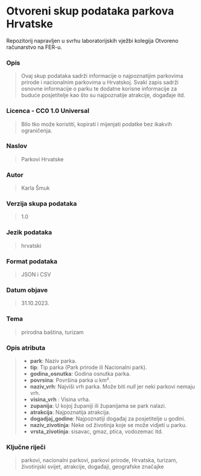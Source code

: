 # Otvoreni skup podataka parkova Hrvatske

Repozitorij napravljen u svrhu laboratorijskih vježbi kolegija Otvoreno računarstvo na FER-u.

### Opis

> Ovaj skup podataka sadrži informacije o najpoznatijim parkovima prirode i nacionalnim parkovima u Hrvatskoj. Svaki zapis sadrži osnovne informacije o parku te dodatne korisne informacije za buduće posjetitelje kao što su najpoznatije atrakcije, događaje itd.

### Licenca - CC0 1.0 Universal

> Bilo tko može koristiti, kopirati i mijenjati podatke bez ikakvih ograničenja.

### Naslov

> Parkovi Hrvatske

### Autor

> Karla Šmuk

### Verzija skupa podataka

> 1.0

### Jezik podataka

> hrvatski

### Format podataka

> JSON i CSV

### Datum objave

> 31.10.2023.

### Tema

> prirodna baština, turizam

### Opis atributa

> - **park**: Naziv parka.
> - **tip**: Tip parka (Park prirode ili Nacionalni park).
> - **godina_osnutka**: Godina osnutka parka.
> - **povrsina**: Površina parka u km².
> - **naziv_vrh**: Najviši vrh parka. Može biti *null* jer neki parkovi nemaju vrh.
> - **visina_vrh** : Visina vrha.
> - **zupanija**: U kojoj županiji ili županijama se park nalazi.
> - **atrakcija**: Najpoznatija atrakcija.
> - **dogadjaj_godine**: Najpoznatiji događaj za posjetitelje u godini.
> - **naziv_zivotinja**: Neke od životinja koje se može vidjeti u parku.
> - **vrsta_zivotinja**: sisavac, gmaz, ptica, vodozemac itd.


### Ključne riječi
> parkovi, nacionalni parkovi, parkovi prirode, Hrvatska, turizam, životinjski svijet, atrakcije, događaji, geografske značajke



